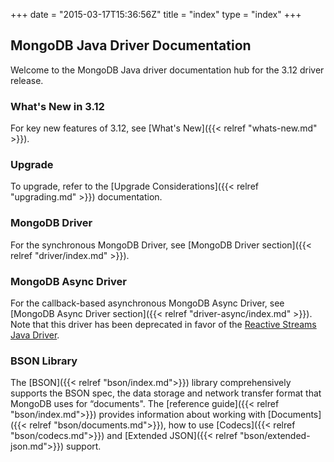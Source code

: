 +++
date = "2015-03-17T15:36:56Z"
title = "index"
type = "index"
+++

## MongoDB Java Driver Documentation

Welcome to the MongoDB Java driver documentation hub for the 3.12 driver release.


### What's New in 3.12

For key new features of 3.12, see [What's New]({{< relref "whats-new.md" >}}).

### Upgrade

To upgrade, refer to the [Upgrade Considerations]({{< relref "upgrading.md" >}}) documentation.

### MongoDB Driver

For the synchronous MongoDB Driver, see [MongoDB Driver section]({{< relref "driver/index.md" >}}).

### MongoDB Async Driver

For the callback-based asynchronous MongoDB Async Driver, see [MongoDB Async Driver section]({{< relref "driver-async/index.md" >}}). Note 
that this driver has been deprecated in favor of the 
[Reactive Streams Java Driver](http://mongodb.github.io/mongo-java-driver-reactivestreams/). 

### BSON Library

The [BSON]({{< relref "bson/index.md">}}) library comprehensively supports the BSON spec, the data storage and network transfer format that MongoDB uses for
“documents".  The [reference guide]({{< relref "bson/index.md">}}) provides information about working with [Documents]({{< relref "bson/documents.md">}}),
how to use [Codecs]({{< relref "bson/codecs.md">}}) and [Extended JSON]({{< relref "bson/extended-json.md">}}) support.
